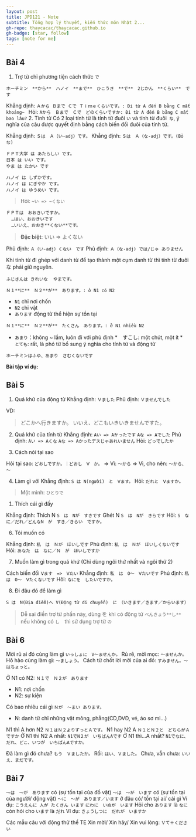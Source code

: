 ```yaml
---
layout: post
title: JPD121 - Note
subtitle: Tổng hợp lý thuyết, kiến thức môn Nhật 2...
gh-repo: thaycacac/thaycacac.github.io
gh-badge: [star, follow]
tags: [note for me]
---
```


## Bài 4
1. Trợ từ chỉ phương tiện cách thức `で`
```
ホーチミン　**から**　ハノイ　**まで**　ひこうき　**で**　2じかん　**くらい**　です
```
Khẳng định: `Ａから Ｂまで Ｃで Ｔｉｍｅくらいです。: Đi từ A đến B bằng C mất khoảng~ `
Hỏi: `Aから　Ｂまで　Ｃで　どのくらいですか: Đi từ A đến B bằng C mất bao lâu?`
2. Tính từ
Có 2 loại tính từ là tính từ đuôi `い` và tính từ đuôi` な`, ý nghĩa của câu được quyết định bằng cách biến đổi đuôi của tính từ.

Khẳng định: `Ｓは　Ａ（い-adj）です。`
Khẳng định: `Ｓは　Ａ（な-adj）です。(Bỏ な)`

```
ＦＰＴ大学 は あたらしい です。
日本 は いい です。
やま は たかい です

ハノイ は しずかです。
ハノイ は にぎやか です。
ハノイ は ゆうめい です。
```
> Hỏi: `~い => ~くない`

```
ＦＰＴは　おおきいですか。
  …はい、おおきいです
  …いいえ、おおき**くない**です。
```
> **Đặc biệt**: いい => よくない

Phủ định: `Ａ（い-adj）くない　です`
Phủ định: `Ａ（な-adj) では/じゃ ありません`

Khi tính từ đi ghép với danh từ để tạo thành một cụm danh từ thì tính từ đuôi な phải giữ nguyên.

```
ふじさんは きれいな  やまです。
```
`Ｎ１**に**　Ｎ２**が**　あります。: ở N1 có N2`
* `N1` chỉ nơi chốn
* `N2` chỉ vật
* `あります` động từ thể hiện sự tồn tại

`Ｎ１**に**　Ｎ２**が**　たくさん　あります。: ở N1 nhiều N2`
* `あまり`：không ~ lắm, luôn đi với phủ định
*　すこし: một chút, một ít
*　`とても`: rất, là phó từ bổ sung ý nghĩa cho tính từ và động từ
```
ホーチミンはふゆ、あまり　さむくないです
```

**Bài tập ví dụ:**

## Bài 5

1. Quá khứ của động từ
Khẳng định: `Ｖました`
Phủ định: `Ｖませんでした`

VD: 
> どこかへ行きますか。
> いいえ、どこもいきいきませんですた。

2. Quá khứ của tính từ
Khẳng định: `Aい => Aかったです`
            `Aな => Aでした`
Phủ định: `Aい => Aくな`
          `Aな => Aかったデスじゃあれいません`
Hỏi: `どっでしたか`

3. Cách nói tại sao

Hỏi tại sao: `どおしですか。｜どおし　Ⅴ　か。`
=> Vì: `～から`
=> Vì, cho nên: `～から、～`

4. Làm gì với
Khẳng định: `S は N(người)　と　Ⅴます。`
Hỏi: `だれと　Ⅴますか。`
> Một mình: `ひとりで`

1. Thích cái gì đấy

Khẳng định:    Thích N `S　は　Nが　すきです`
              Ghét N `S　は　Nが　きらです`
Hỏi: `S　なに／だれ／どんなN　が　すき／きらい　ですか。`

6. Tôi muốn có

Khẳng định: `私　は　Ｎが　ほいしです`
Phủ định: `私　は　Ｎが　ほいしくないです`
Hỏi: `あなた　は　なに／Ｎ　が　ほいしですか`

7.  Muốn làm gì trong quá khứ (Chỉ dùng ngôi thứ nhất và ngôi thứ 2)

Cách biến đổi `Ⅴます　=>　Ⅴたい`
Khẳng định: `私　は　O～　Ⅴたいです`
Phủ định: `私　は　O～　Ⅴたくないです`
Hỏi: `なにを　したいですか。`

8. Đi đâu đó để làm gì

`S は　N(Địa điểm)へ V(Động từ di chuyển)　に　（いきます／きます／からいます）`
> Dễ sai điền trợ từ phần này, dùng を khi có động từ `べんきょう**し**` nếu không có `し`　thì sử dụng trợ từ `の`

## Bài 6

Mời rủ ai đó cùng làm gì
`いっしょに　V～ませんか。`
Rủ rê, mời mọc: `～ませんか。`
Hô hào cùng làm gì: `～ましょう。`
Cách từ chốt lời mời của ai đó: `すみません。～はちょっと。`

Ở N1 có N2: `Ｎ１で　Ｎ２が　あります`
- N1: nơi chốn
- N2: sự kiện

Có bao nhiêu cái gì `Ｎが　～まい あります。`
- N: danh từ chỉ những vật mỏng, phẳng(CD,DVD, vé, áo sơ mi…)

N1 thì A hơn N2 `Ｎ１はＮ２よりずっとＡです。`
N1 hay N2 A `Ｎ１とＮ２と　どちらがＡですか`
Ở N1 thì N2 A nhất: `N1でN２が　いちばんAです`
Ở N1 thì...A nhất? `N1でなに、だれ、どこ、いつが　いちばんAですか。`

Đã làm gì đó chưa? `もう　Ｖましたか。`
Rồi: `はい、Ｖました。`
Chưa, vẫn chưa: `いいえ、まだです。`

## Bài 7

`～は　～が　あります` có (sự tồn tại của đồ vật) 
`～は　～が　います` có (sự tồn tại của người/ động vật)
`～に　～が　あります／います` ở đâu có/ tồn tại ai/ cái gì
Ví dụ: `こうえんに 人が たくさん います`
       `にわに　いぬが　います`
Hỏi cho `あります` là `なに` còn hỏi cho `います` là `だれ`
Ví dụ: `きょうしつに　だれが　いますか`

Các mẫu câu với động thử thể TE
Xin mời/ Xin hãy/ Xin vui lòng: `Ｖて＋ください`



